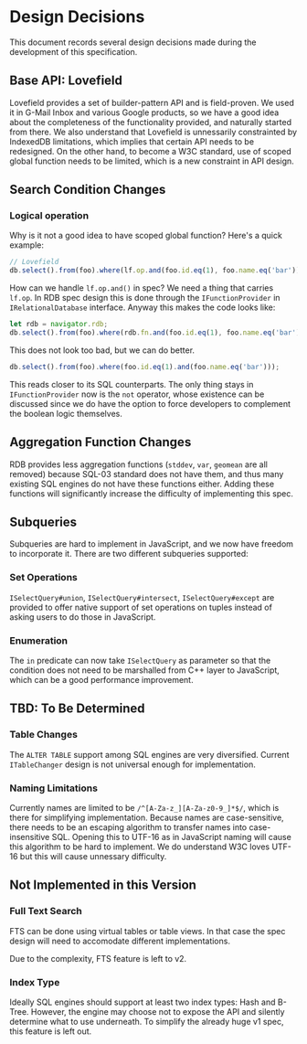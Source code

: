 # Design Decisions

This document records several design decisions made during the development of
this specification.

## Base API: Lovefield

Lovefield provides a set of builder-pattern API and is field-proven. We used
it in G-Mail Inbox and various Google products, so we have a good idea about
the completeness of the functionality provided, and naturally started from
there. We also understand that Lovefield is unnessarily constrainted by
IndexedDB limitations, which implies that certain API needs to be redesigned.
On the other hand, to become a W3C standard, use of scoped global function
needs to be limited, which is a new constraint in API design.

## Search Condition Changes

### Logical operation

Why is it not a good idea to have scoped global function? Here's a quick
example:

```js
// Lovefield
db.select().from(foo).where(lf.op.and(foo.id.eq(1), foo.name.eq('bar')));
```

How can we handle `lf.op.and()` in spec? We need a thing that carries `lf.op`.
In RDB spec design this is done through the `IFunctionProvider` in
`IRelationalDatabase` interface. Anyway this makes the code looks like:

```js
let rdb = navigator.rdb;
db.select().from(foo).where(rdb.fn.and(foo.id.eq(1), foo.name.eq('bar')));
```

This does not look too bad, but we can do better.

```js
db.select().from(foo).where(foo.id.eq(1).and(foo.name.eq('bar')));
```

This reads closer to its SQL counterparts. The only thing stays in
`IFunctionProvider` now is the `not` operator, whose existence can be discussed
since we do have the option to force developers to complement the boolean logic
themselves.


## Aggregation Function Changes

RDB provides less aggregation functions (`stddev`, `var`, `geomean` are all
removed) because SQL-03 standard does not have them, and thus many existing SQL
engines do not have these functions either. Adding these functions will
significantly increase the difficulty of implementing this spec.

## Subqueries

Subqueries are hard to implement in JavaScript, and we now have freedom to
incorporate it. There are two different subqueries supported:

### Set Operations

`ISelectQuery#union`, `ISelectQuery#intersect`, `ISelectQuery#except` are
provided to offer native support of set operations on tuples instead of asking
users to do those in JavaScript.

### Enumeration

The `in` predicate can now take `ISelectQuery` as parameter so that the
condition does not need to be marshalled from C++ layer to JavaScript, which
can be a good performance improvement.


## TBD: To Be Determined

### Table Changes

The `ALTER TABLE` support among SQL engines are very diversified. Current
`ITableChanger` design is not universal enough for implementation.

### Naming Limitations

Currently names are limited to be `/^[A-Za-z_][A-Za-z0-9_]*$/`, which is there
for simplifying implementation. Because names are case-sensitive, there needs
to be an escaping algorithm to transfer names into case-insensitive SQL.
Opening this to UTF-16 as in JavaScript naming will cause this algorithm
to be hard to implement. We do understand W3C loves UTF-16 but this will
cause unnessary difficulty.


## Not Implemented in this Version

### Full Text Search

FTS can be done using virtual tables or table views. In that case the spec
design will need to accomodate different implementations.

Due to the complexity, FTS feature is left to v2.

### Index Type

Ideally SQL engines should support at least two index types: Hash and B-Tree.
However, the engine may choose not to expose the API and silently determine what
to use underneath. To simplify the already huge v1 spec, this feature is left
out.


